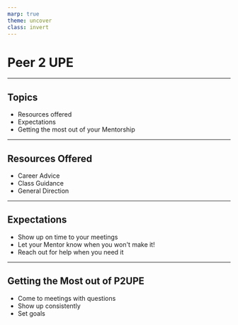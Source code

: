 ```yaml
---
marp: true
theme: uncover
class: invert
---
```


# Peer 2 UPE

---

## Topics
* Resources offered
* Expectations
* Getting the most out of your Mentorship

---

## Resources Offered
- Career Advice
- Class Guidance
- General Direction

---

## Expectations
- Show up on time to your meetings
- Let your Mentor know when you won't make it!
- Reach out for help when you need it

---

## Getting the Most out of P2UPE
- Come to meetings with questions
- Show up consistently
- Set goals

